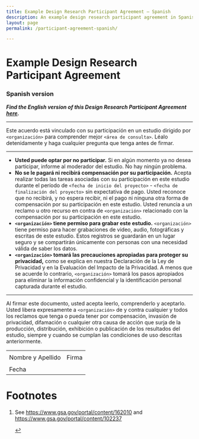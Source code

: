 ```yaml
---
title: Example Design Research Participant Agreement — Spanish
description: An example design research participant agreement in Spanish
layout: page
permalink: /participant-agreement-spanish/

---
```


# Example Design Research Participant Agreement 
### Spanish version

**_Find the English version of this Design Research Participant Agreement [here](https://methods.18f.gov/participant-agreement/)._**

---

Este acuerdo está vinculado con su participación en un estudio dirigido por `<organización>` para comprender mejor `<área de consulta>`. Léalo detenidamente y haga cualquier pregunta que tenga antes de firmar.

---

- **Usted puede optar por no participar.** Si en algún momento ya no desea participar, informe al moderador del estudio. No hay ningún problema. 
- **No se le pagará ni recibirá compensación por su participación.** Acepta realizar todas las tareas asociadas con su participación en este estudio durante el período de `<fecha de inicio del proyecto>` - `<fecha de finalización del proyecto>` sin expectativa de pago. Usted reconoce que no recibirá, y no espera recibir, ni el pago ni ninguna otra forma de compensación por su participación en este estudio. Usted renuncia a un reclamo u otro recurso en contra de `<organización>` relacionado con la compensación por su participación en este estudio.
- **`<organización>` tiene permiso para grabar este estudio.** `<organización>` tiene permiso para hacer grabaciones de video, audio, fotográficas y escritas de este estudio. Estos registros se guardarán en un lugar seguro y se compartirán únicamente con personas con una necesidad válida de saber los datos.
- **`<organización>` tomará las precauciones apropiadas para proteger su privacidad,** como se explica en nuestra Declaración de la Ley de Privacidad y en la Evaluación del Impacto de la Privacidad. A menos que se acuerde lo contrario, `<organización>` tomará los pasos apropiados para eliminar la información confidencial y la identificación personal capturada durante el estudio.

---

Al firmar este documento, usted acepta leerlo, comprenderlo y aceptarlo. Usted libera expresamente a `<organización>` de y contra cualquier y todos los reclamos que tenga o pueda tener por compensación, invasión de privacidad, difamación o cualquier otra causa de acción que surja de la producción, distribución, exhibición o publicación de los resultados del estudio, siempre y cuando se cumplan las condiciones de uso descritas anteriormente.
		
<table class="signature-block">
  <tr>
    <td>
    </td>
    <td>
    </td>
  </tr>
  <tr>
    <td class="label">
      Nombre y Apellido
    </td>
    <td class="label">
      Firma
    </td>
  </tr>
  <tr>
    <td>
    </td>
    <td>
    </td>
  </tr>
  <tr>
    <td class="label">Fecha</td>
    <td>&nbsp;</td>
  </tr>
</table>

<footer>
  <h1 id="footnote-label">Footnotes</h1>
  <ol>
    <li id="footnote-pia">
      <p>See <a href="https://www.gsa.gov/portal/content/162010">https://www.gsa.gov/portal/content/162010</a> and <a href="https://www.gsa.gov/portal/content/102237">https://www.gsa.gov/portal/content/102237</a></p>
      <a href="#footnote-pia-ref" aria-label="Back to content">↩</a>
    </li>
  </ol>
</footer>
